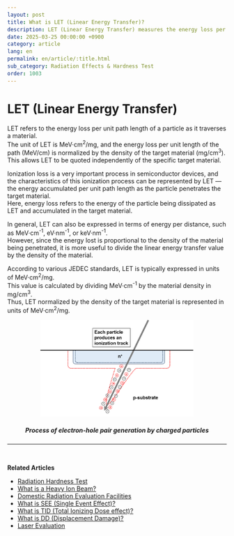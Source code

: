 ```yaml
---
layout: post
title: What is LET (Linear Energy Transfer)?
description: LET (Linear Energy Transfer) measures the energy loss per unit distance of a particle traveling through material, crucial for understanding radiation effects in semiconductors.
date: 2025-03-25 00:00:00 +0900
category: article
lang: en
permalink: en/article/:title.html
sub_category: Radiation Effects & Hardness Test
order: 1003
---
```


# LET (Linear Energy Transfer)

LET refers to the energy loss per unit path length of a particle as it traverses a material.  
The unit of LET is MeV·cm<sup>2</sup>/mg, and the energy loss per unit length of the path (MeV/cm) is normalized by the density of the target material (mg/cm<sup>3</sup>).  
This allows LET to be quoted independently of the specific target material.

Ionization loss is a very important process in semiconductor devices, and the characteristics of this ionization process can be represented by LET — the energy accumulated per unit path length as the particle penetrates the target material.  
Here, energy loss refers to the energy of the particle being dissipated as LET and accumulated in the target material.

In general, LET can also be expressed in terms of energy per distance, such as MeV·cm<sup>-1</sup>, eV·nm<sup>-1</sup>, or keV·nm<sup>-1</sup>.  
However, since the energy lost is proportional to the density of the material being penetrated, it is more useful to divide the linear energy transfer value by the density of the material.

According to various JEDEC standards, LET is typically expressed in units of MeV·cm<sup>2</sup>/mg.  
This value is calculated by dividing MeV·cm<sup>-1</sup> by the material density in mg/cm<sup>3</sup>.  
Thus, LET normalized by the density of the target material is represented in units of MeV·cm<sup>2</sup>/mg.

<!-- Centered Image -->
<p align="center"> 
  <img src="/assets/Articles/LET.webp" alt="Electron-hole pair generation by charged particles" style="width: 70%;">
</p>

<!-- Image Caption -->
<div align="center"> 
<h5>Process of electron-hole pair generation by charged particles</h5>
</div>

---

<br/>

**Related Articles**
- [Radiation Hardness Test](/en/article/3.방사선-내성-평가.html)
- [What is a Heavy Ion Beam?](/en/article/10.중이온.html)
- [Domestic Radiation Evaluation Facilities](/en/article/19.국내방사선시설.html)
- [What is SEE (Single Event Effect)?](/en/article/1.-SEE.html)
- [What is TID (Total Ionizing Dose effect)?](/en/article/7.TID.html)
- [What is DD (Displacement Damage)?](/en/article/18.DD.html)
- [Laser Evaluation](/en/article/4.레이저평가.html)
